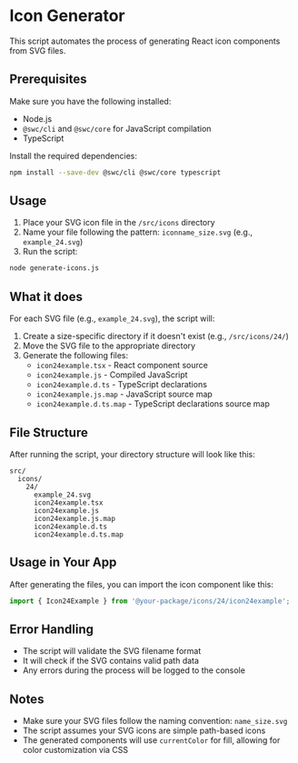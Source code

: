 # Icon Generator

This script automates the process of generating React icon components from SVG files.

## Prerequisites

Make sure you have the following installed:
- Node.js
- `@swc/cli` and `@swc/core` for JavaScript compilation
- TypeScript

Install the required dependencies:

```bash
npm install --save-dev @swc/cli @swc/core typescript
```

## Usage

1. Place your SVG icon file in the `/src/icons` directory
2. Name your file following the pattern: `iconname_size.svg` (e.g., `example_24.svg`)
3. Run the script:

```bash
node generate-icons.js
```

## What it does

For each SVG file (e.g., `example_24.svg`), the script will:

1. Create a size-specific directory if it doesn't exist (e.g., `/src/icons/24/`)
2. Move the SVG file to the appropriate directory
3. Generate the following files:
   - `icon24example.tsx` - React component source
   - `icon24example.js` - Compiled JavaScript
   - `icon24example.d.ts` - TypeScript declarations
   - `icon24example.js.map` - JavaScript source map
   - `icon24example.d.ts.map` - TypeScript declarations source map

## File Structure

After running the script, your directory structure will look like this:

```
src/
  icons/
    24/
      example_24.svg
      icon24example.tsx
      icon24example.js
      icon24example.js.map
      icon24example.d.ts
      icon24example.d.ts.map
```

## Usage in Your App

After generating the files, you can import the icon component like this:

```typescript
import { Icon24Example } from '@your-package/icons/24/icon24example';
```

## Error Handling

- The script will validate the SVG filename format
- It will check if the SVG contains valid path data
- Any errors during the process will be logged to the console

## Notes

- Make sure your SVG files follow the naming convention: `name_size.svg`
- The script assumes your SVG icons are simple path-based icons
- The generated components will use `currentColor` for fill, allowing for color customization via CSS
